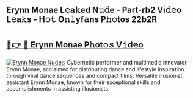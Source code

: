 ## Erynn Monae L𝚎a𝚔ed N𝚞𝚍e - Part-rb2 Vi𝚍𝚎o L𝚎a𝚔s - H𝚘𝚝 O𝚗𝚕yf𝚊ns P𝚑𝚘tos 22b2R

# <h2><a href="http://kf3laf.oniu.top/?m=Erynn+Monae">🔗👉 🔴 Erynn Monae P𝚑ot𝚘𝚜 V𝚒d𝚎o</a></h2>

[![Erynn Monae Nu𝚍e𝚜](https://i.imgur.com/0qMVB7G.gif)](http://kf3laf.oniu.top/?m=Erynn+Monae)
Cybernetic performer and multimedia innovator Erynn Monae, acclaimed for distributing dance and lifestyle inspiration through viral dance sequences and compact films. Versatile illusionist assistant Erynn Monae, known for their exceptional skills and accomplishments in assisting illusionists.  
